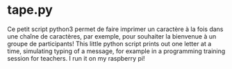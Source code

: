 # tape.py
Ce petit script python3 permet de faire imprimer un caractère à la fois dans une chaîne de caractères, par exemple, pour souhaiter la bienvenue à un groupe de participants! This little python script prints out one letter at a time, simulating typing of a message, for example in a programming training session for teachers. I run it on my raspberry pi!
